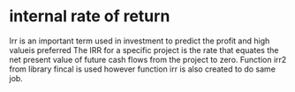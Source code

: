 # internal rate of return

Irr is an important term used in investment to predict the profit and high valueis preferred
The IRR for a specific project is the rate that equates the net present value of future cash flows from the project to zero.
 Function irr2 from library fincal is used however function irr is also created to do same job.
